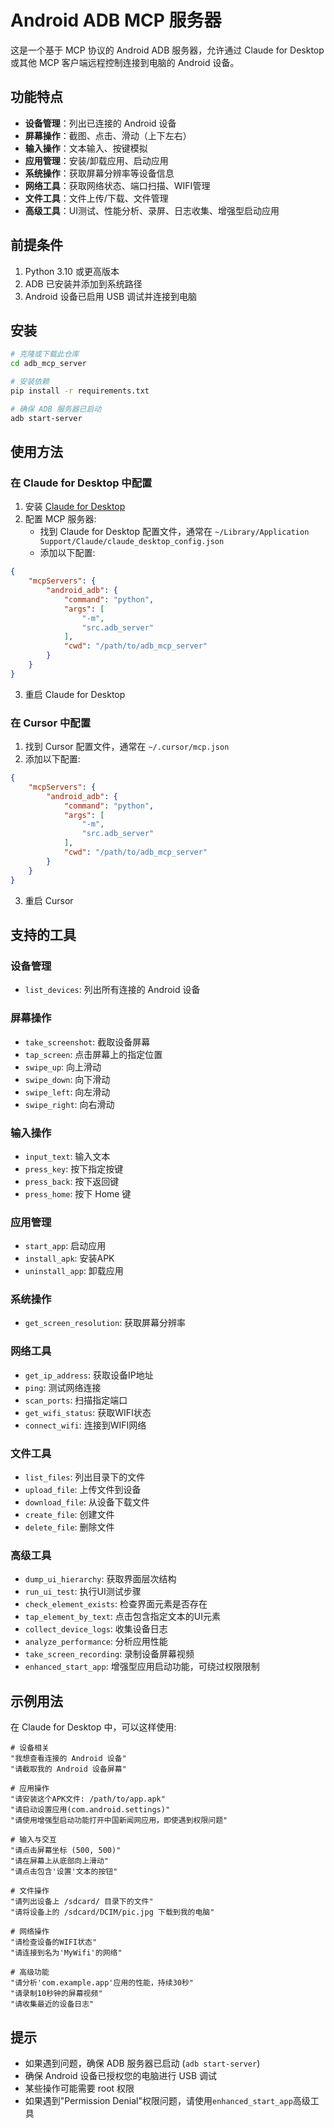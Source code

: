 # Android ADB MCP 服务器

这是一个基于 MCP 协议的 Android ADB 服务器，允许通过 Claude for Desktop 或其他 MCP 客户端远程控制连接到电脑的 Android 设备。

## 功能特点

- **设备管理**：列出已连接的 Android 设备
- **屏幕操作**：截图、点击、滑动（上下左右）
- **输入操作**：文本输入、按键模拟
- **应用管理**：安装/卸载应用、启动应用
- **系统操作**：获取屏幕分辨率等设备信息
- **网络工具**：获取网络状态、端口扫描、WIFI管理
- **文件工具**：文件上传/下载、文件管理
- **高级工具**：UI测试、性能分析、录屏、日志收集、增强型启动应用

## 前提条件

1. Python 3.10 或更高版本
2. ADB 已安装并添加到系统路径
3. Android 设备已启用 USB 调试并连接到电脑

## 安装

```bash
# 克隆或下载此仓库
cd adb_mcp_server

# 安装依赖
pip install -r requirements.txt

# 确保 ADB 服务器已启动
adb start-server
```

## 使用方法

### 在 Claude for Desktop 中配置

1. 安装 [Claude for Desktop](https://claude.ai/desktop)
2. 配置 MCP 服务器:
   - 找到 Claude for Desktop 配置文件，通常在 `~/Library/Application Support/Claude/claude_desktop_config.json`
   - 添加以下配置:

```json
{
    "mcpServers": {
        "android_adb": {
            "command": "python",
            "args": [
                "-m",
                "src.adb_server"
            ],
            "cwd": "/path/to/adb_mcp_server"
        }
    }
}
```

3. 重启 Claude for Desktop

### 在 Cursor 中配置

1. 找到 Cursor 配置文件，通常在 `~/.cursor/mcp.json`
2. 添加以下配置:

```json
{
    "mcpServers": {
        "android_adb": {
            "command": "python",
            "args": [
                "-m",
                "src.adb_server"
            ],
            "cwd": "/path/to/adb_mcp_server"
        }
    }
}
```

3. 重启 Cursor

## 支持的工具

### 设备管理
- `list_devices`: 列出所有连接的 Android 设备

### 屏幕操作
- `take_screenshot`: 截取设备屏幕
- `tap_screen`: 点击屏幕上的指定位置
- `swipe_up`: 向上滑动
- `swipe_down`: 向下滑动
- `swipe_left`: 向左滑动
- `swipe_right`: 向右滑动

### 输入操作
- `input_text`: 输入文本
- `press_key`: 按下指定按键
- `press_back`: 按下返回键
- `press_home`: 按下 Home 键

### 应用管理
- `start_app`: 启动应用
- `install_apk`: 安装APK
- `uninstall_app`: 卸载应用

### 系统操作
- `get_screen_resolution`: 获取屏幕分辨率

### 网络工具
- `get_ip_address`: 获取设备IP地址
- `ping`: 测试网络连接
- `scan_ports`: 扫描指定端口
- `get_wifi_status`: 获取WIFI状态
- `connect_wifi`: 连接到WIFI网络

### 文件工具
- `list_files`: 列出目录下的文件
- `upload_file`: 上传文件到设备
- `download_file`: 从设备下载文件
- `create_file`: 创建文件
- `delete_file`: 删除文件

### 高级工具
- `dump_ui_hierarchy`: 获取界面层次结构
- `run_ui_test`: 执行UI测试步骤
- `check_element_exists`: 检查界面元素是否存在
- `tap_element_by_text`: 点击包含指定文本的UI元素
- `collect_device_logs`: 收集设备日志
- `analyze_performance`: 分析应用性能
- `take_screen_recording`: 录制设备屏幕视频
- `enhanced_start_app`: 增强型应用启动功能，可绕过权限限制

## 示例用法

在 Claude for Desktop 中，可以这样使用:

```
# 设备相关
"我想查看连接的 Android 设备"
"请截取我的 Android 设备屏幕"

# 应用操作
"请安装这个APK文件: /path/to/app.apk"
"请启动设置应用(com.android.settings)"
"请使用增强型启动功能打开中国新闻网应用，即使遇到权限问题"

# 输入与交互
"请点击屏幕坐标 (500, 500)"
"请在屏幕上从底部向上滑动"
"请点击包含'设置'文本的按钮"

# 文件操作
"请列出设备上 /sdcard/ 目录下的文件"
"请将设备上的 /sdcard/DCIM/pic.jpg 下载到我的电脑"

# 网络操作
"请检查设备的WIFI状态"
"请连接到名为'MyWifi'的网络"

# 高级功能
"请分析'com.example.app'应用的性能，持续30秒"
"请录制10秒钟的屏幕视频"
"请收集最近的设备日志"
```

## 提示

- 如果遇到问题，确保 ADB 服务器已启动 (`adb start-server`)
- 确保 Android 设备已授权您的电脑进行 USB 调试
- 某些操作可能需要 root 权限
- 如果遇到"Permission Denial"权限问题，请使用`enhanced_start_app`高级工具 